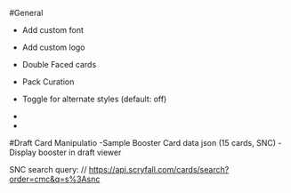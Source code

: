 
#General
- Add custom font
- Add custom logo

- Double Faced cards
- Pack Curation
- Toggle for alternate styles (default: off)
- 
- 


#Draft Card Manipulatio
-Sample Booster Card data json (15 cards, SNC)
-Display booster in draft viewer


SNC search query: // https://api.scryfall.com/cards/search?order=cmc&q=s%3Asnc